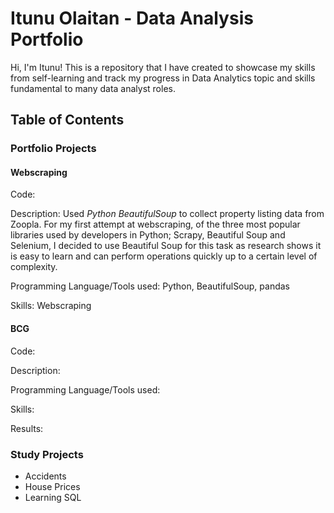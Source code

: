 # Itunu Olaitan - Data Analysis Portfolio

Hi, I'm Itunu! This is a repository that I have created to showcase my skills from self-learning and track my progress in Data Analytics topic and skills fundamental to many data analyst roles.


## Table of Contents



### Portfolio Projects


#### Webscraping 
Code:

Description: Used *Python BeautifulSoup* to collect property listing data from Zoopla. For my first attempt at webscraping, of the three most popular libraries used by developers in Python; Scrapy, Beautiful Soup and Selenium, I decided to use Beautiful Soup for this task as research shows it is easy to learn and can perform operations quickly up to a certain level of complexity. 

Programming Language/Tools used: Python, BeautifulSoup, pandas

Skills: Webscraping 



#### BCG
Code: 

Description:

Programming Language/Tools used:

Skills:

Results: 







### Study Projects
- Accidents
- House Prices
- Learning SQL
